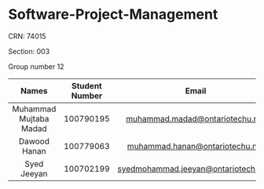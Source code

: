 # Software-Project-Management

CRN: 74015

Section: 003

Group number 12

| Names | Student Number | Email |
| :---:         |     :---:      |          :---: |
| Muhammad Mujtaba Madad   | 100790195     | muhammad.madad@ontariotechu.net    |
| Dawood Hanan     | 100779063       | muhammad.hanan@ontariotechu.net      |
| Syed Jeeyan | 100702199 | syedmohammad.jeeyan@ontariotechu.net |
